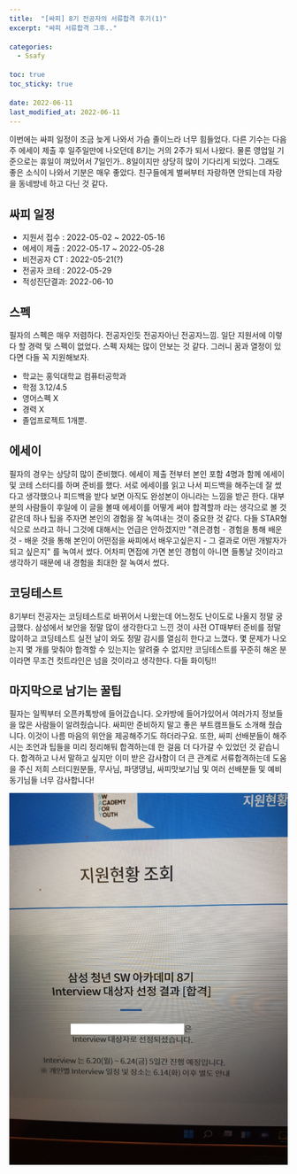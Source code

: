 ```yaml
---
title:  "[싸피] 8기 전공자의 서류합격 후기(1)"
excerpt: "싸피 서류합격 그후.."

categories:
  - Ssafy

toc: true
toc_sticky: true
 
date: 2022-06-11
last_modified_at: 2022-06-11
---
```


이번에는 싸피 일정이 조금 늦게 나와서 가슴 졸이느라 너무 힘들었다. 다른 기수는 다음주 에세이 제출 후 일주일만에 나오던데 8기는 거의 2주가 되서 나왔다. 물론 영업일 기준으로는 휴일이 껴있어서 7일인가.. 8일이지만 상당히 많이 기다리게 되었다. 그래도 좋은 소식이 나와서 기분은 매우 좋았다. 친구들에게 벌써부터 자랑하면 안되는데 자랑을 동네방네 하고 다닌 것 같다.

## 싸피 일정
- 지원서 접수 : 2022-05-02 ~ 2022-05-16
- 에세이 제출 : 2022-05-17 ~ 2022-05-28
- 비전공자 CT : 2022-05-21(?)
- 전공자 코테 : 2022-05-29
- 적성진단결과: 2022-06-10

## 스펙
필자의 스펙은 매우 저렴하다. 전공자인듯 전공자아닌 전공자느낌. 일단 지원서에 이렇다 할 경력 및 스펙이 없었다. 스펙 자체는 많이 안보는 것 같다. 그러니 꿈과 열정이 있다면 다들 꼭 지원해보자.
- 학교는 홍익대학교 컴퓨터공학과
- 학점 3.12/4.5
- 영어스펙 X
- 경력 X
- 졸업프로젝트 1개뿐.

## 에세이
필자의 경우는 상당히 많이 준비했다. 에세이 제출 전부터 본인 포함 4명과 함께 에세이 및 코테 스터디를 하며 준비를 했다. 서로 에세이를 읽고 나서 피드백을 해주는데 잘 썼다고 생각했으나 피드백을 받다 보면 아직도 완성본이 아니라는 느낌을 받곤 한다. 대부분의 사람들이 후일에 이 글을 볼때 에세이를 어떻게 써야 합격할까 라는 생각으로 볼 것 같은데 하나 팁을 주자면 본인의 경험을 잘 녹여내는 것이 중요한 것 같다. 다들 STAR형식으로 쓰라고 하니 그것에 대해서는 언급은 안하겠지만 "겪은경험 - 경험을 통해 배운것 - 배운 것을 통해 본인이 어떤점을 싸피에서 배우고싶은지 - 그 결과로 어떤 개발자가 되고 싶은지" 를 녹여서 썼다. 어차피 면접에 가면 본인 경험이 아니면 들통날 것이라고 생각하기 때문에 내 경험을 최대한 잘 녹여서 썼다.

## 코딩테스트
8기부터 전공자는 코딩테스트로 바뀌어서 나왔는데 어느정도 난이도로 나올지 정말 궁금했다. 삼성에서 보안을 정말 많이 생각한다고 느낀 것이 사전 OT때부터 준비를 정말 많이하고 코딩테스트 실전 날이 와도 정말 감시를 열심히 한다고 느꼈다. 몇 문제가 나오는지 몇 개를 맞춰야 합격할 수 있는지는 알려줄 수 없지만 코딩테스트를 꾸준히 해온 분이라면 무조건 컷트라인은 넘을 것이라고 생각한다. 다들 화이팅!!

## 마지막으로 남기는 꿀팁
필자는 일찍부터 오픈카톡방에 들어갔습니다. 오카방에 들어가있어서 여러가지 정보들을 많은 사람들이 알려줬습니다. 싸피만 준비하지 말고 좋은 부트캠프들도 소개해 줬습니다. 이것이 나름 마음의 위안을 제공해주기도 하더라구요. 또한, 싸피 선배분들이 해주시는 조언과 팁들을 미리 정리해둬 합격하는데 한 걸음 더 다가갈 수 있었던 것 같습니다. 합격하고 나서 말하고 싶지만 이미 받은 감사함이 더 큰 관계로 서류합격하는데 도움을 주신 저희 스터디원분들, 무사님, 파댕댕님, 싸피맛보기님 및 여러 선배분들 및 예비 동기님들 너무 감사합니다!

![image](../../assets/images/pass_1.jpg)